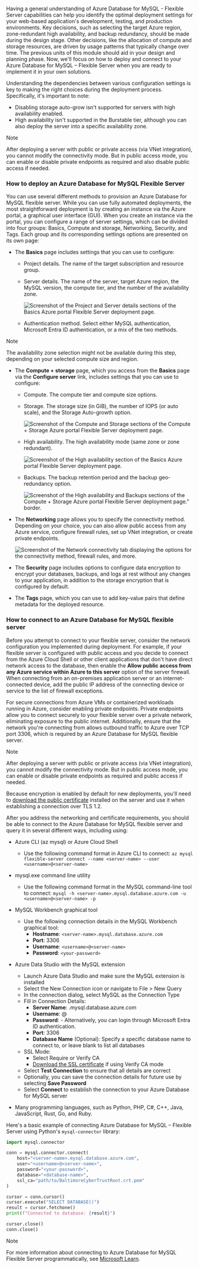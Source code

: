 Having a general understanding of Azure Database for MySQL - Flexible Server capabilities can help you identify the optimal deployment settings for your web-based application's development, testing, and production environments. Key decisions, such as selecting the target Azure region, zone-redundant high availability, and backup redundancy, should be made during the design stage. Other decisions, like the allocation of compute and storage resources, are driven by usage patterns that typically change over time. The previous units of this module should aid in your design and planning phase. Now, we'll focus on how to deploy and connect to your Azure Database for MySQL – Flexible Server when you are ready to implement it in your own solutions.

Understanding the dependencies between various configuration settings is key to making the right choices during the deployment process. Specifically, it's important to note:

- Disabling storage auto-grow isn't supported for servers with high availability enabled.
- High availability isn't supported in the Burstable tier, although you can also deploy the server into a specific availability zone.

> [!NOTE]
> After deploying a server with public or private access (via VNet integration), you cannot modify the connectivity mode. But in public access mode, you can enable or disable private endpoints as required and also disable public access if needed.

### How to deploy an Azure Database for MySQL Flexible Server

You can use several different methods to provision an Azure Database for MySQL flexible server. While you can use fully automated deployments, the most straightforward deployment is by creating an instance via the Azure portal, a graphical user interface (GUI). When you create an instance via the portal, you can configure a range of server settings, which can be divided into four groups: Basics, Compute and storage, Networking, Security, and Tags. Each group and its corresponding settings options are presented on its own page:

- The **Basics** page includes settings that you can use to configure:

  - Project details. The name of the target subscription and resource group.

  - Server details. The name of the server, target Azure region, the MySQL version, the compute tier, and the number of the availability zone.

    ![Screenshot of the Project and Server details sections of the Basics Azure portal Flexible Server deployment page.](../media/3-deploy-mysql-project-server-details.png)

  - Authentication method. Select either MySQL authentication, Microsoft Entra ID authentication, or a mix of the two methods.

> [!NOTE]
> The availability zone selection might not be available during this step, depending on your selected compute size and region.

- The **Compute + storage** page, which you access from the **Basics** page via the **Configure server** link, includes settings that you can use to configure:

  - Compute. The compute tier and compute size options.

  - Storage. The storage size (in GiB), the number of IOPS (or auto scale), and the Storage Auto-growth option.

    ![Screenshot of the Compute and Storage sections of the Compute + Storage Azure portal Flexible Server deployment page.](../media/3-deploy-mysql-compute-and-storage.png)

  - High availability. The high availability mode (same zone or zone redundant).

    ![Screenshot of the High availability section of the Basics Azure portal Flexible Server deployment page.](../media/3-deploy-mysql-high-availability.png)

  - Backups. The backup retention period and the backup geo-redundancy option.

    ![Screenshot of the High availability and Backups sections of the Compute + Storage Azure portal Flexible Server deployment page." border.](../media/3-deploy-mysql-high-availability-backups.png)

- The **Networking** page allows you to specify the connectivity method. Depending on your choice, you can also allow public access from any Azure service, configure firewall rules, set up VNet integration, or create private endpoints.

   ![Screenshot of the Network connectivity tab displaying the options for the connectivity method, firewall rules, and more.](../media/3-mysql-network-connectivity-firewall-rules.png)

- The **Security** page includes options to configure data encryption to encrypt your databases, backups, and logs at rest without any changes to your application, in addition to the storage encryption that is configured by default.

- The **Tags** page, which you can use to add key-value pairs that define metadata for the deployed resource.

### How to connect to an Azure Database for MySQL flexible server

Before you attempt to connect to your flexible server, consider the network configuration you implemented during deployment. For example, if your flexible server is configured with public access and you decide to connect from the Azure Cloud Shell or other client applications that don't have direct network access to the database, then enable the **Allow public access from any Azure service within Azure to this server** option of the server firewall. When connecting from an on-premises application server or an internet-connected device, add the public IP address of the connecting device or service to the list of firewall exceptions.

For secure connections from Azure VMs or containerized workloads running in Azure, consider enabling private endpoints. Private endpoints allow you to connect securely to your flexible server over a private network, eliminating exposure to the public internet. Additionally, ensure that the network you're connecting from allows outbound traffic to Azure over TCP port 3306, which is required by an Azure Database for MySQL flexible server.

> [!NOTE]
> After deploying a server with public or private access (via VNet integration), you cannot modify the connectivity mode. But in public access mode, you can enable or disable private endpoints as required and public access if needed.

Because encryption is enabled by default for new deployments, you'll need to [download the public certificate](https://dl.cacerts.digicert.com/DigiCertGlobalRootCA.crt.pem) installed on the server and use it when establishing a connection over TLS 1.2.

After you address the networking and certificate requirements, you should be able to connect to the Azure Database for MySQL flexible server and query it in several different ways, including using:

- Azure CLI (az mysql) or Azure Cloud Shell
  - Use the following command format in Azure CLI to connect:
    `az mysql flexible-server connect --name <server-name> --user <username>@<server-name>`

- mysql.exe command line utility
  - Use the following command format in the MySQL command-line tool to connect:
    `mysql -h <server-name>.mysql.database.azure.com -u <username>@<server-name> -p`

- MySQL Workbench graphical tool
  - Use the following connection details in the MySQL Workbench graphical tool:
    - **Hostname**: `<server-name>.mysql.database.azure.com`
    - **Port**: 3306
    - **Username**: `<username>@<server-name>`
    - **Password**: `<your-password>`

- Azure Data Studio with the MySQL extension
  - Launch Azure Data Studio and make sure the MySQL extension is installed
  - Select the New Connection icon or navigate to File > New Query
  - In the connection dialog, select MySQL as the Connection Type
  - Fill in Connection Details:
    - **Server Name**: <server-name>.mysql.database.azure.com
    - **Username**: <username>@<server-name>
    - **Password**: <your-password> - Alternatively, you can login through Microsoft Entra ID authentication.
    - **Port**: 3306
    - **Database Name** (Optional): Specify a specific database name to connect to, or leave blank to list all databases
  - SSL Mode:
    - Select Require or Verify CA
    - [Download the SSL certificate](https://dl.cacerts.digicert.com/DigiCertGlobalRootCA.crt.pem) if using Verify CA mode
  - Select **Test Connection** to ensure that all details are correct
  - Optionally, you can save the connection details for future use by selecting **Save Password**
  - Select **Connect** to establish the connection to your Azure Database for MySQL server

- Many programming languages, such as Python, PHP, C#, C++, Java, JavaScript, Rust, Go, and Ruby.

Here's a basic example of connecting Azure Database for MySQL – Flexible Server using Python's `mysql-connector` library:

```python
import mysql.connector

conn = mysql.connector.connect(
    host="<server-name>.mysql.database.azure.com",
    user="<username>@<server-name>",
    password="<your-password>",
    database="<database-name>",
    ssl_ca="path/to/BaltimoreCyberTrustRoot.crt.pem"
)

cursor = conn.cursor()
cursor.execute("SELECT DATABASE()")
result = cursor.fetchone()
print(f"Connected to database: {result}")

cursor.close()
conn.close()
```

> [!NOTE]
> For more information about connecting to Azure Database for MySQL Flexible Server programmatically, see [Microsoft Learn](/?azure-portal=true).
